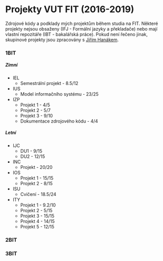 # Projekty VUT FIT (2016-2019)
Zdrojové kódy a podklady mých projektům během studia na FIT. Některé projekty nejsou obsaženy (IFJ - Formální jazyky a překladače) nebo mají vlastní repozitáře (IBT - bakalářská práce). Pokud není řečeno jinak, skupinové projekty jsou zpracovány s  [Jiřím Hanákem](https://github.com/Contrix).
### 1BIT
##### Zimní
* IEL
  * Semestrální projekt - 8.5/12
* IUS
  * Model informačního systému - 23/25
* IZP
  * Projekt 1 - 4/5
  * Projekt 2 - 5/7
  * Projekt 3 - 9/10
  * Dokumentace zdrojového kódu - 4/4
##### Letní
* IJC
  * DU1 - 9/15
  * DU2 - 12/15 
* INC
  * Projekt - 20/20
* IOS
  * Projekt 1 - 15/15
  * Projekt 2 - 8/15
* ISU
  * Cvičení - 18.5/24
* ITY
  * Projekt 1 - 9.2/10
  * Projekt 2 - 5/15
  * Projekt 3 - 15/15
  * Projekt 4 - 14/15
  * Projekt 5 - 12/15



### 2BIT

### 3BIT

